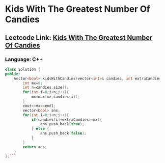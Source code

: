 # Kids With The Greatest Number Of Candies

## Leetcode Link: [Kids With The Greatest Number Of Candies](https://leetcode.com/problems/kids-with-the-greatest-number-of-candies/)
### Language: C++

```cpp
class Solution {
public:
    vector<bool> kidsWithCandies(vector<int>& candies, int extraCandies) {
        int mx=0;
        int n=candies.size();
        for(int i=0;i<n;i++){
            mx=max(mx,candies[i]);
        }
        cout<<mx<<endl;
        vector<bool> ans;
        for(int i=0;i<n;i++){
            if(candies[i]+extraCandies>=mx){
                ans.push_back(true);
            } else {
                ans.push_back(false);
            }
        }
        return ans;
    }
};```



